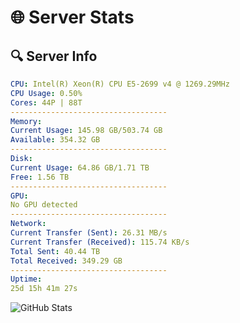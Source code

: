 # 🌐 Server Stats
## 🔍 Server Info
```yaml
CPU: Intel(R) Xeon(R) CPU E5-2699 v4 @ 1269.29MHz
CPU Usage: 0.50%
Cores: 44P | 88T
-----------------------------------
Memory:
Current Usage: 145.98 GB/503.74 GB
Available: 354.32 GB
-----------------------------------
Disk:
Current Usage: 64.86 GB/1.71 TB
Free: 1.56 TB
-----------------------------------
GPU:
No GPU detected
-----------------------------------
Network:
Current Transfer (Sent): 26.31 MB/s
Current Transfer (Received): 115.74 KB/s
Total Sent: 40.44 TB
Total Received: 349.29 GB
-----------------------------------
Uptime:
25d 15h 41m 27s
```
![GitHub Stats](https://img.shields.io/badge/Updated-2025-04-02_13:04:16-blue)